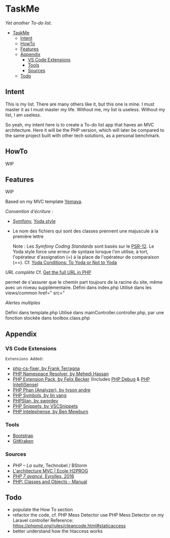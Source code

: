 # TaskMe
*Yet another To-do list.*


- [TaskMe](#taskme)
  - [Intent](#intent)
  - [HowTo](#howto)
  - [Features](#features)
  - [Appendix](#appendix)
    - [VS Code Extensions](#vs-code-extensions)
    - [Tools](#tools)
    - [Sources](#sources)
  - [Todo](#todo)
## Intent

This is my list. There are many others like it, but this one is mine. I must master it as I must master my life. Without me, my list is useless. Without my list, I am useless.

So yeah, my intent here is to create a To-do list app that haves an MVC architecture. Here it will be the PHP version, which will later be compared to the same project built with other tech solutions, as a personal benchmark.

## HowTo
 WIP
## Features
 WIP

Based on my MVC template [Yemaya](https://github.com/claudejdev/yemaya).

*<Frenglish>*

_Convention d'écriture_ :
- [Symfony](https://symfony.com/doc/current/contributing/code/standards.html), [Yoda style](https://cs.symfony.com/doc/rules/control_structure/yoda_style.html)
- Le nom des fichiers qui sont des classes prennent une majuscule à la première lettre


    Note : Les *Symfony Coding Standards* sont basés sur le [PSR-12](https://www.php-fig.org/psr/psr-12/). Le Yoda style force une erreur de syntaxe lorsque l'on utilise, à tort, l'opérateur d'assignation (=) à la place de l'opérateur de comparaison (==).
    Cf. [Yoda Conditions: To Yoda or Not to Yoda](https://knowthecode.io/yoda-conditions-yoda-not-yoda "Yoda Conditions: To Yoda or Not to Yoda by Tonya Mork")


_URL complète_
Cf. [Get the full URL in PHP](https://www.geeksforgeeks.org/get-the-full-url-in-php/ "Get the full URL in PHP - GeeksforGeeks")

permet de s'assurer que le chemin part toujours de la racine du site, même avec un niveau supplémentaire.
Défini dans index.php
Utilisé dans les views/common
    href="<?php echo URL; ?>
    src="<?php echo URL; ?>


_Alertes multiples_

<!-- l'alerte est affichée si elle n'est pas vide dans la variable de session -->

Défini dans template.php
Utilisé dans mainController.controller.php, par une fonction stockée dans toolbox.class.php

## Appendix
### VS Code Extensions
    Extensions Added:
  - [php-cs-fixer, by Frank Terragna](https://marketplace.visualstudio.com/items?itemName=fterrag.vscode-php-cs-fixer)
  - [PHP Namespace Resolver, by Mehedi Hassan](https://marketplace.visualstudio.com/items?itemName=MehediDracula.php-namespace-resolver)
  - [PHP Extension Pack, by Felix Becker](https://marketplace.visualstudio.com/items?itemName=felixfbecker.php-pack) (Includes [PHP Debug](https://marketplace.visualstudio.com/items?itemName=felixfbecker.php-debug) & [PHP IntelliSense](https://marketplace.visualstudio.com/items?itemName=felixfbecker.php-intellisense))
  - [PHP Phan (Analyzer), by tyson andre](https://marketplace.visualstudio.com/items?itemName=TysonAndre.php-phan)
  - [PHP Symbols, by lin yang](https://marketplace.visualstudio.com/items?itemName=linyang95.php-symbols)
  - [PHPStan, by swordev](https://marketplace.visualstudio.com/items?itemName=swordev.phpstan)
  - [PHP Snippets, by VSCSnippets](https://marketplace.visualstudio.com/items?itemName=vsc-snippets.vsc-php-snippets)
  - [PHP Intelephense, by Ben Mewburn](https://marketplace.visualstudio.com/items?itemName=bmewburn.vscode-intelephense-client)

### Tools
- [Bootstrap](https://getbootstrap.com/)
- [GitKraken](https://www.gitkraken.com/)

### Sources
- *PHP – La suite*, Technobel / BStorm
- [L'architecture MVC | Ecole H2PROG](https://ecole.h2prog.com/courses/846335/lectures/15448687)
- [*PHP 7 avancé*, Eyrolles, 2016](https://www.eyrolles.com/Informatique/Livre/php-7-avance-9782212677201/)
- [PHP: Classes and Objects - Manual](https://www.php.net/manual/en/language.oop5.php/)

  
## Todo
- populate the How To section
- refactor the code, cf. PHP Mess Detector
 use PHP Mess Detector on my Laravel controller 
Reference: https://phpmd.org/rules/cleancode.html#staticaccess
- better understand how the htaccess works
